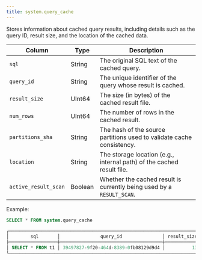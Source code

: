 ```yaml
---
title: system.query_cache
---
```


Stores information about cached query results, including details such as the query ID, result size, and the location of the cached data.

| Column               | Type    | Description                                                           |
|----------------------|---------|-----------------------------------------------------------------------|
| `sql`                | String  | The original SQL text of the cached query.                            |
| `query_id`           | String  | The unique identifier of the query whose result is cached.            |
| `result_size`        | UInt64  | The size (in bytes) of the cached result file.                        |
| `num_rows`           | UInt64  | The number of rows in the cached result.                              |
| `partitions_sha`     | String  | The hash of the source partitions used to validate cache consistency. |
| `location`           | String  | The storage location (e.g., internal path) of the cached result file. |
| `active_result_scan` | Boolean | Whether the cached result is currently being used by a `RESULT_SCAN`. |

Example:

```sql
SELECT * FROM system.query_cache

┌────────────────────────────────────────────────────────────────────────────────────────────────────────────────────────────────────────────────────────────────────────────────────────────────────────────────────────────────────────────────────────────────────────────────────────────────────┐
│        sql       │               query_id               │ result_size │ num_rows │                          partitions_sha                          │                                                         location                                                        │ active_result_scan │
├──────────────────┼──────────────────────────────────────┼─────────────┼──────────┼──────────────────────────────────────────────────────────────────┼─────────────────────────────────────────────────────────────────────────────────────────────────────────────────────────┼────────────────────┤
│ SELECT * FROM t1 │ 39497827-9f20-464d-8389-0fb08129d9d4 │          13 │        3 │ 0756b2601aec1bccd8cc4b31f15692a993609364eead4595555933f2ec5f4f0d │ _result_cache/60050f5b0dc42f13b9803380b8dd576e582c66fcac68db0cdd1af915db166843/7468ce283bf9487fbc039b76c93047c1.parquet │ false              │
└────────────────────────────────────────────────────────────────────────────────────────────────────────────────────────────────────────────────────────────────────────────────────────────────────────────────────────────────────────────────────────────────────────────────────────────────────┘
```